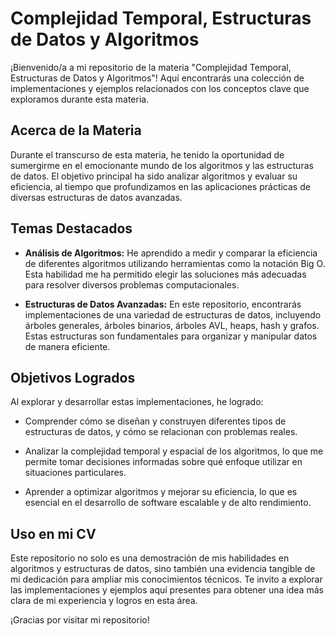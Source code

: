 # Complejidad Temporal, Estructuras de Datos y Algoritmos

¡Bienvenido/a a mi repositorio de la materia "Complejidad Temporal, Estructuras de Datos y Algoritmos"! Aquí encontrarás una colección de implementaciones y ejemplos relacionados con los conceptos clave que exploramos durante esta materia.

## Acerca de la Materia

Durante el transcurso de esta materia, he tenido la oportunidad de sumergirme en el emocionante mundo de los algoritmos y las estructuras de datos. El objetivo principal ha sido analizar algoritmos y evaluar su eficiencia, al tiempo que profundizamos en las aplicaciones prácticas de diversas estructuras de datos avanzadas.

## Temas Destacados

- **Análisis de Algoritmos:** He aprendido a medir y comparar la eficiencia de diferentes algoritmos utilizando herramientas como la notación Big O. Esta habilidad me ha permitido elegir las soluciones más adecuadas para resolver diversos problemas computacionales.

- **Estructuras de Datos Avanzadas:** En este repositorio, encontrarás implementaciones de una variedad de estructuras de datos, incluyendo árboles generales, árboles binarios, árboles AVL, heaps, hash y grafos. Estas estructuras son fundamentales para organizar y manipular datos de manera eficiente.

## Objetivos Logrados

Al explorar y desarrollar estas implementaciones, he logrado:

- Comprender cómo se diseñan y construyen diferentes tipos de estructuras de datos, y cómo se relacionan con problemas reales.

- Analizar la complejidad temporal y espacial de los algoritmos, lo que me permite tomar decisiones informadas sobre qué enfoque utilizar en situaciones particulares.

- Aprender a optimizar algoritmos y mejorar su eficiencia, lo que es esencial en el desarrollo de software escalable y de alto rendimiento.

## Uso en mi CV

Este repositorio no solo es una demostración de mis habilidades en algoritmos y estructuras de datos, sino también una evidencia tangible de mi dedicación para ampliar mis conocimientos técnicos. Te invito a explorar las implementaciones y ejemplos aquí presentes para obtener una idea más clara de mi experiencia y logros en esta área.

¡Gracias por visitar mi repositorio!
